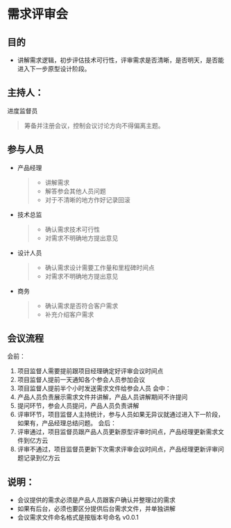 # 需求评审会
## 目的
- 讲解需求逻辑，初步评估技术可行性，评审需求是否清晰，是否明天，是否能进入下一步原型设计阶段。
## 主持人：
进度监督员
> 筹备并注册会议，控制会议讨论方向不得偏离主题。
## 参与人员
- 产品经理
	> - 讲解需求
	> - 解答参会其他人员问题
	> - 对于不清晰的地方作好记录回滚
- 技术总监
	> - 确认需求技术可行性
	> - 对需求不明确地方提出意见
- 设计人员
	> - 确认需求设计需要工作量和里程碑时间点
	> - 对需求不明确地方提出意见
- 商务
	> - 确认需求是否符合客户需求
	> - 补充介绍客户需求
## 会议流程

会前：
1. 项目监督人需要提前跟项目经理确定好评审会议时间点
2. 项目监督人提前一天通知各个参会人员参加会议
3. 项目监督人提前半个小时发送需求文件给参会人员
会中：
4. 产品人员负责展示需求文件并讲解，产品人员讲解期间不许提问
5. 提问环节，参会人员提问，产品人员负责讲解
6. 评审环节，项目监督人主持统计，参与人员如果无异议就通过进入下一阶段，如果有，产品经理总结问题。
 会后：
1. 评审通过，项目监督员跟产品人员更新原型评审时间点，产品经理更新需求文件到亿方云
2. 评审不通过，项目监督员更新下次需求评审会议时间点，产品经理更新评审问题记录到亿方云
## 说明：
- 会议提供的需求必须是产品人员跟客户确认并整理过的需求
- 如果有后台，必须也要区分提供后台需求文件，并单独讲解
- 会议需求文件命名格式是按版本号命名 v0.0.1
